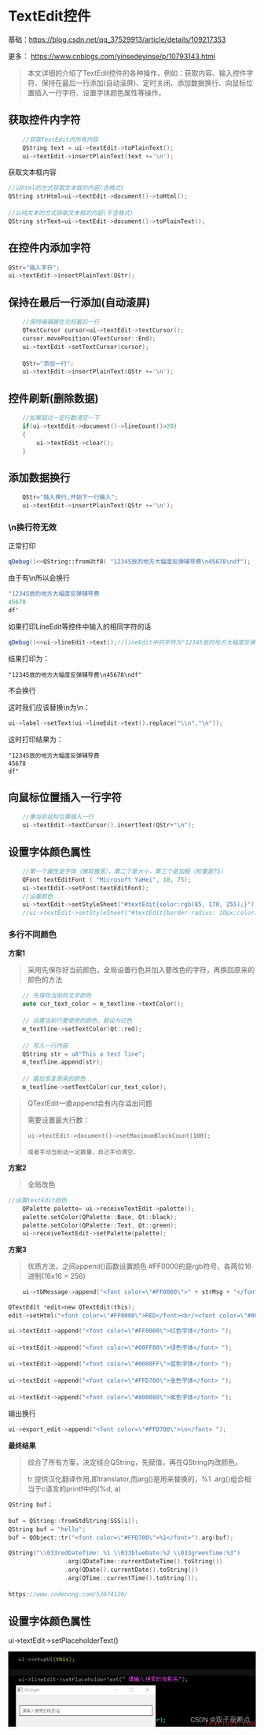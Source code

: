 # TextEdit控件

基础：https://blog.csdn.net/qq_37529913/article/details/109217353

更多： https://www.cnblogs.com/yinsedeyinse/p/10793143.html

> 本文详细的介绍了TextEdit控件的各种操作，例如：获取内容、输入控件字符、保持在最后一行添加(自动滚屏)、定时关闭、添加数据换行、向鼠标位置插入一行字符、设置字体颜色属性等操作。



## 获取控件内字符

```c
    //获取TextEdit内所有内容
    QString text = ui->textEdit->toPlainText();
    ui->textEdit->insertPlainText(text +='\n');
```

获取文本框内容

```c
//以html的方式获取文本框的内容(含格式)
QString strHtml=ui->textEdit->document()->toHtml();

//以纯文本的方式获取文本框的内容(不含格式)
QString strText=ui->textEdit->document()->toPlainText();
```



## 在控件内添加字符

```c
QStr="插入字符";
ui->textEdit->insertPlainText(QStr);
```



##  保持在最后一行添加(自动滚屏)

```c
    //保持编辑器在光标最后一行
    QTextCursor cursor=ui->textEdit->textCursor();
    cursor.movePosition(QTextCursor::End);
    ui->textEdit->setTextCursor(cursor);
 
    QStr="添加一行";
    ui->textEdit->insertPlainText(QStr +='\n');
```



## 控件刷新(删除数据)

```c
    //如果超过一定行数清空一下
    if(ui->textEdit->document()->lineCount()>20)
    {
        ui->textEdit->clear();
    }
```



## 添加数据换行

```c
    QStr="插入换行,开始下一行输入";
    ui->textEdit->insertPlainText(QStr +='\n');
```





### \n换行符无效

正常打印

```c++
qDebug()<<QString::fromUtf8( "12345放的地方大幅度反弹辅导费\n45678\ndf"); 
```

由于有\n所以会换行

```c++
"12345放的地方大幅度反弹辅导费
45678
df" 
```

如果打印LineEdit等控件中输入的相同字符的话

```c++
qDebug()<<ui->lineEdit->text();//lineEdit中的字符为"12345放的地方大幅度反弹辅导费\n45678\ndf"
```

结果打印为：

    "12345放的地方大幅度反弹辅导费\n45678\ndf"

不会换行

这时我们应该替换\\n为\n：

```c++
ui->label->setText(ui->lineEdit->text().replace("\\n","\n"));
```

这时打印结果为：

```
"12345放的地方大幅度反弹辅导费
45678
df" 
```











## 向鼠标位置插入一行字符

```c
    //像当前鼠标位置插入一行
    ui->textEdit->textCursor().insertText(QStr+"\n");
```



## 设置字体颜色属性

```c
    //第一个属性是字体（微软雅黑），第二个是大小，第三个是加粗（权重是75）
    QFont textEditFont ( "Microsoft YaHei", 10, 75); 
    ui->textEdit->setFont(textEditFont);
    //设置颜色
    ui->textEdit->setStyleSheet("#textEdit{color:rgb(85, 170, 255);}");
    //ui->textEdit->setStyleSheet("#textEdit{border-radius: 10px;color:rgb(85, 170, 255);font: 75 16pt;font-weight: 100 16pt;}");
```



### 多行不同颜色

**方案1**

> 采用先保存好当前颜色，全局设置行色并加入要改色的字符，再换回原来的颜色的方法

```c
    // 先保存当前的文字颜色
    auto cur_text_color = m_textline->textColor();

    // 设置当前行要使用的颜色，假设为红色
    m_textline->setTextColor(Qt::red);

    // 写入一行内容
    QString str = u8"This a test line";
    m_textline.append(str);

    // 最后恢复原来的颜色
    m_textline->setTextColor(cur_text_color);
```

> QTextEdit一直append会有内存溢出问题
>
> 需要设置最大行数：
>
> ```
> ui->textEdit->document()->setMaximumBlockCount(100);
> 
> 或者手动当到达一定数量，自己手动清空。
> ```



**方案2**

> 全局改色

```c
//设置textEdit颜色
    QPalette palette= ui->receiveTextEdit->palette();
    palette.setColor(QPalette::Base, Qt::black);
    palette.setColor(QPalette::Text, Qt::green);
    ui->receiveTextEdit->setPalette(palette);
```



**方案3**

> 优质方法，之间append()函数设置颜色 #FF0000的是rgb符号，各两位16进制(16x16 = 256)

```c
    ui->tbMessage->append("<font color=\"#FF0000\">" + strMsg + "</font> ");
```

```c
QTextEdit *edit=new QTextEdit(this);
edit->setHtml("<font color=\"#FF0000\">RED</font><br/><font color=\"#0000FF\">BLUE</font>");
```



```c
ui->textEdit->append("<font color=\"#FF0000\">红色字体</font> ");

ui->textEdit->append("<font color=\"#00FF00\">绿色字体</font> ");

ui->textEdit->append("<font color=\"#0000FF\">蓝色字体</font> ");

ui->textEdit->append("<font color=\"#FFD700\">金色字体</font> ");

ui->textEdit->append("<font color=\"#800080\">紫色字体</font> ");
```



输出换行

```c
ui->export_edit->append("<font color=\"#FFD700\">\n</font> ");
```



**最终结果**

> 综合了所有方案，决定结合QString，先赋值，再在QString内改颜色。
>
> tr 提供汉化翻译作用,即translator,而arg()是用来替换的，%1 .arg()组合相当于c语言的printf中的(%d, a)

```c
QString buf；

buf = QString::fromStdString(SSS[i]);
QString buf = "hello";
buf = QObject::tr("<font color=\"#FFD700\">%1</font>").arg(buf);
```

```c
QString("\\033redDateTime: %1 \\033blueDate:%2 \\033greenTime:%3")
                .arg(QDateTime::currentDateTime().toString())
                .arg(QDate().currentDate().toString())
                .arg(QTime::currentTime().toString());

https://www.codenong.com/52074120/
```





## 设置字体颜色属性

ui->textEdit->setPlaceholderText()



![img](TextEdit控件.assets/cb15836c5b554982af394d0c3271aa80.png)